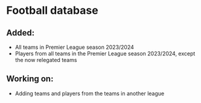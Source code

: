 # Football database

## Added:
- All teams in Premier League season 2023/2024
- Players from all teams in the Premier League season 2023/2024, except the now relegated teams


## Working on:
- Adding teams and players from the teams in another league
